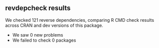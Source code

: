 ## revdepcheck results

We checked 121 reverse dependencies, comparing R CMD check results across CRAN and dev versions of this package.

 * We saw 0 new problems
 * We failed to check 0 packages

